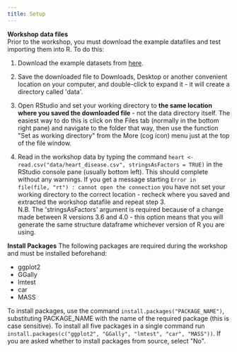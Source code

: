 ```yaml
---
title: Setup
---
```


__Workshop data files__  
Prior to the workshop, you must download the example datafiles and test importing them into R. To do this:

1) Download the example datasets from [here](https://cloudstor.aarnet.edu.au/plus/s/v8mgCgNGdQoUJIg).   

2) Save the downloaded file to Downloads, Desktop or another convenient location on your computer, and double-click to expand it - it will create a 
directory called 'data'.  

3) Open RStudio and set your working directory to **the same location where you saved the downloaded file** - not the data directory itself. The easiest 
way to do this is click on the Files tab (normally in the bottom right pane) and navigate to the folder that way, then use the function "Set as working 
directory" from the More (cog icon) menu just at the top of the file window.  

4) Read in the workshop data by typing the command `heart <- read.csv("data/heart_disease.csv", stringsAsFactors = TRUE)` in the RStudio console pane 
(usually bottom left). This should complete without any warnings. If you get a message starting `Error in file(file, "rt") : cannot open the connection` 
you have not set your working directory to the correct location - recheck where you saved and extracted the workshop datafile and repeat step 3.  
N.B. The 'stringsAsFactors' argument is required because of a change made between R versions 3.6 and 4.0 - this option means that you will generate the 
same structure dataframe whichever version of R you are using.


__Install Packages__
The following packages are required during the workshop and must be installed beforehand:
* ggplot2
* GGally
* lmtest
* car
* MASS

To install packages, use the command `install.packages("PACKAGE_NAME")`, substituting PACKAGE_NAME with the name of the required package (this is case 
sensitive). To install all five packages in a single command run `install.packages(c("ggplot2", "GGally", "lmtest", "car", "MASS"))`. If you are asked 
whether to install packages from source, select "No".

